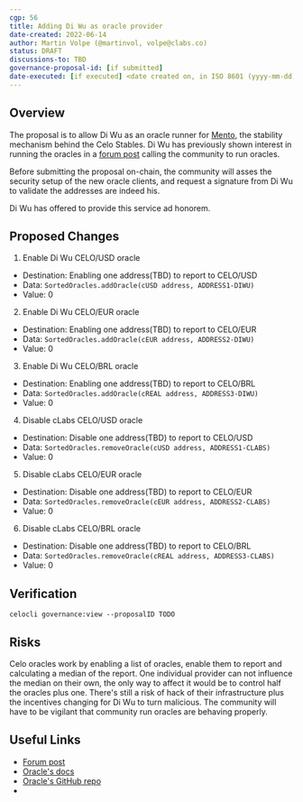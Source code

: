 ```yaml
---
cgp: 56
title: Adding Di Wu as oracle provider
date-created: 2022-06-14
author: Martin Volpe (@martinvol, volpe@clabs.co)
status: DRAFT
discussions-to: TBD
governance-proposal-id: [if submitted]
date-executed: [if executed] <date created on, in ISO 8601 (yyyy-mm-dd) format>
---
```

## Overview

The proposal is to allow Di Wu as an oracle runner for [Mento](https://docs.celo.org/celo-codebase/protocol/stability/doto#what-is-mento), the stability mechanism behind the Celo Stables. Di Wu has previously shown interest in running the oracles in a [forum post](https://forum.celo.org/t/decentralized-oracles/3610/2) calling the community to run oracles.

Before submitting the proposal on-chain, the community will asses the security setup of the new oracle clients, and request a signature from Di Wu to validate the addresses are indeed his.

Di Wu has offered to provide this service ad honorem.

## Proposed Changes

1. Enable Di Wu CELO/USD oracle
  - Destination: Enabling one address(TBD) to report to CELO/USD
  - Data: `SortedOracles.addOracle(cUSD address, ADDRESS1-DIWU)`
  - Value: 0
2. Enable Di Wu CELO/EUR oracle
  - Destination: Enabling one address(TBD) to report to CELO/EUR
  - Data: `SortedOracles.addOracle(cEUR address, ADDRESS2-DIWU)`
  - Value: 0
3. Enable Di Wu CELO/BRL oracle
  - Destination: Enabling one address(TBD) to report to CELO/BRL
  - Data: `SortedOracles.addOracle(cREAL address, ADDRESS3-DIWU)`
  - Value: 0
4. Disable cLabs CELO/USD oracle
  - Destination: Disable one address(TBD) to report to CELO/USD
  - Data: `SortedOracles.removeOracle(cUSD address, ADDRESS1-CLABS)`
  - Value: 0
5. Disable cLabs CELO/EUR oracle
  - Destination: Disable one address(TBD) to report to CELO/EUR
  - Data: `SortedOracles.removeOracle(cEUR address, ADDRESS2-CLABS)`
  - Value: 0
6. Disable cLabs CELO/BRL oracle
  - Destination: Disable one address(TBD) to report to CELO/BRL
  - Data: `SortedOracles.removeOracle(cREAL address, ADDRESS3-CLABS)`
  - Value: 0

## Verification

`celocli governance:view --proposalID TODO`

## Risks

Celo oracles work by enabling a list of oracles, enable them to report and calculating a median of the report. One individual provider can not influence the median on their own, the only way to affect it would be to control half the oracles plus one.
There's still a risk of hack of their infrastructure plus the incentives changing for Di Wu to turn malicious. The community will have to be vigilant that community run oracles are behaving properly.

## Useful Links
- [Forum post](https://forum.celo.org/t/decentralized-oracles/3610/2)
- [Oracle's docs](https://docs.celo.org/celo-codebase/protocol/stability/oracles)
- [Oracle's GitHub repo](https://github.com/celo-org/celo-oracle)
-
